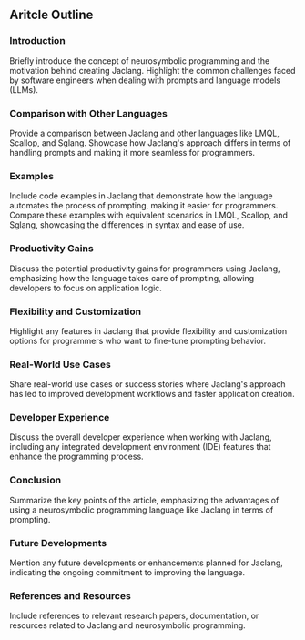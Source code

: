 ## Aritcle Outline

### Introduction

Briefly introduce the concept of neurosymbolic programming and the motivation behind creating Jaclang. Highlight the common challenges faced by software engineers when dealing with prompts and language models (LLMs).

### Comparison with Other Languages

Provide a comparison between Jaclang and other languages like LMQL, Scallop, and Sglang.
Showcase how Jaclang's approach differs in terms of handling prompts and making it more seamless for programmers.

### Examples

Include code examples in Jaclang that demonstrate how the language automates the process of prompting, making it easier for programmers. Compare these examples with equivalent scenarios in LMQL, Scallop, and Sglang, showcasing the differences in syntax and ease of use.

### Productivity Gains

Discuss the potential productivity gains for programmers using Jaclang, emphasizing how the language takes care of prompting, allowing developers to focus on application logic.

### Flexibility and Customization

Highlight any features in Jaclang that provide flexibility and customization options for programmers who want to fine-tune prompting behavior.

### Real-World Use Cases

Share real-world use cases or success stories where Jaclang's approach has led to improved development workflows and faster application creation.

### Developer Experience

Discuss the overall developer experience when working with Jaclang, including any integrated development environment (IDE) features that enhance the programming process.

### Conclusion

Summarize the key points of the article, emphasizing the advantages of using a neurosymbolic programming language like Jaclang in terms of prompting.

### Future Developments

Mention any future developments or enhancements planned for Jaclang, indicating the ongoing commitment to improving the language.

### References and Resources

Include references to relevant research papers, documentation, or resources related to Jaclang and neurosymbolic programming.